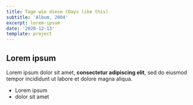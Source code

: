 ```yaml
---
title: Tage wie diese (Days like this)
subtitle: 'Album, 2004'
excerpt: lorem-ipsum
date: '2020-12-13'
template: project
---
```

## Lorem ipsum

Lorem ipsum dolor sit amet, **consectetur adipiscing elit**, sed do eiusmod tempor incididunt ut labore et dolore magna aliqua.

- Lorem ipsum
- dolor sit amet